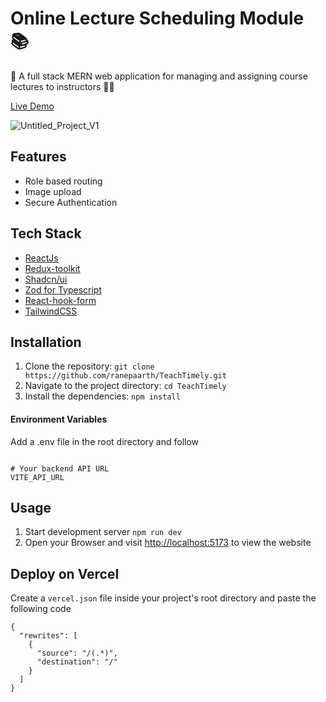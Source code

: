 # Online Lecture Scheduling Module 📚
📖 A full stack MERN web application for managing and assigning course lectures to instructors 🧑‍🏫 

[Live Demo](https://next-auth-advanced-black.vercel.app/)

![Untitled_Project_V1](https://github.com/ranepaarth/next-auth-advanced/assets/130083485/0943188a-1ad0-4562-9095-c5f7a6c0f551)


## Features

- Role based routing
- Image upload
- Secure Authentication



## Tech Stack
- [ReactJs](https://react.dev/learn)
- [Redux-toolkit](https://redux-toolkit.js.org/introduction/getting-started)
- [Shadcn/ui](https://ui.shadcn.com/docs/installation/next)
- [Zod for Typescript](https://zod.dev/?id=table-of-contents)
- [React-hook-form](https://react-hook-form.com/get-started)
- [TailwindCSS](https://tailwindcss.com/docs/installation)

## Installation
1. Clone the repository: `git clone https://github.com/ranepaarth/TeachTimely.git`
2. Navigate to the project directory: `cd TeachTimely`
3. Install the dependencies: `npm install`
#### Environment Variables
Add a .env file in the root directory and follow  
```

# Your backend API URL
VITE_API_URL

```

## Usage
1. Start development server `npm run dev`
3. Open your Browser and visit [http://localhost:5173](http://localhost:5173) to view the website

## Deploy on Vercel

Create a `vercel.json` file inside your project's root directory and paste the following code

```
{
  "rewrites": [
    {
      "source": "/(.*)",
      "destination": "/"
    }
  ]
}

```
